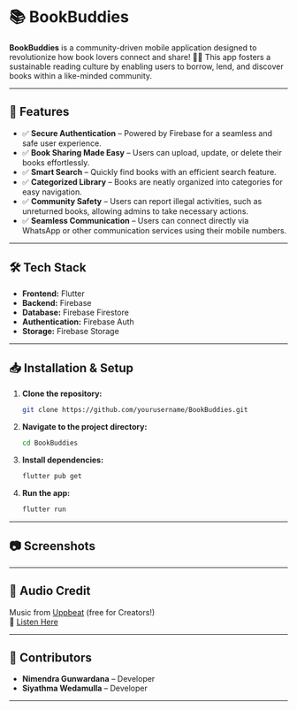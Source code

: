 # 📚 BookBuddies

**BookBuddies** is a community-driven mobile application designed to revolutionize how book lovers connect and share! 📖✨ This app fosters a sustainable reading culture by enabling users to borrow, lend, and discover books within a like-minded community.

---

## 🚀 Features

- ✅ **Secure Authentication** – Powered by Firebase for a seamless and safe user experience.
- ✅ **Book Sharing Made Easy** – Users can upload, update, or delete their books effortlessly.
- ✅ **Smart Search** – Quickly find books with an efficient search feature.
- ✅ **Categorized Library** – Books are neatly organized into categories for easy navigation.
- ✅ **Community Safety** – Users can report illegal activities, such as unreturned books, allowing admins to take necessary actions.
- ✅ **Seamless Communication** – Users can connect directly via WhatsApp or other communication services using their mobile numbers.

---

## 🛠️ Tech Stack

- **Frontend:** Flutter
- **Backend:** Firebase
- **Database:** Firebase Firestore
- **Authentication:** Firebase Auth
- **Storage:** Firebase Storage

---

## 📥 Installation & Setup

1. **Clone the repository:**
   ```bash
   git clone https://github.com/yourusername/BookBuddies.git
   ```
2. **Navigate to the project directory:**
   ```bash
   cd BookBuddies
   ```
3. **Install dependencies:**
   ```bash
   flutter pub get
   ```
4. **Run the app:**
   ```bash
   flutter run
   ```

---

## 📷 Screenshots



---

## 🎵 Audio Credit

Music from [Uppbeat](https://uppbeat.io) (free for Creators!)  
🔗 [Listen Here](https://lnkd.in/efjHWHdD)

---

## 👥 Contributors

- **Nimendra Gunwardana** – Developer
- **Siyathma Wedamulla** – Developer
---
